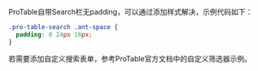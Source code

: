 ProTable自带Search栏无padding，可以通过添加样式解决，示例代码如下：

```css
.pro-table-search .ant-space {
  padding: 0 24px 16px;
}
```

若需要添加自定义搜索表单，参考ProTable官方文档中的自定义筛选器示例。
